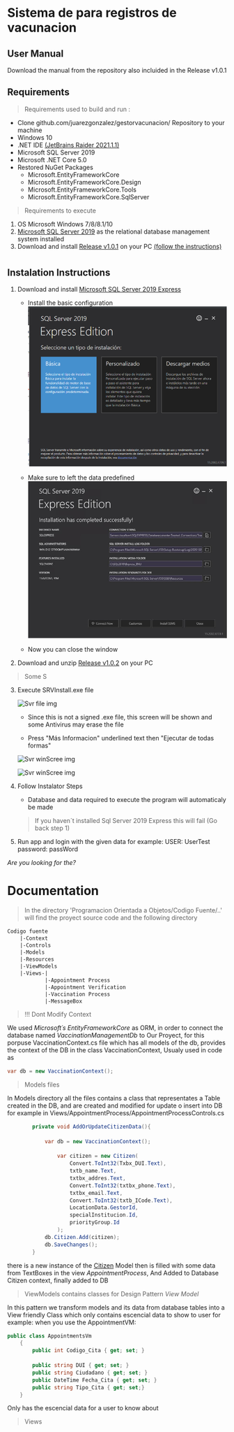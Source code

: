 
# Sistema de para registros de vacunacion 

## User Manual

Download the manual from the repository also incluided in the Release v1.0.1  

## Requirements
> Requirements used to build and run :

- Clone github.com/juarezgonzalez/gestorvacunacion/ Repository to your machine 
- Windows 10  
- .NET IDE [(JetBrains Raider 2021.1.1)](https://www.jetbrains.com/es-es/rider/) 
- Microsoft SQL Server 2019 
- Microsoft .NET Core 5.0
- Restored NuGet Packages
    - Microsoft.EntityFrameworkCore
    - Microsoft.EntityFrameworkCore.Design
    - Microsoft.EntityFrameworkCore.Tools
    - Microsoft.EntityFrameworkCore.SqlServer

> Requirements to execute
1. OS Microsoft Windows  7/8/8.1/10
2. [Microsoft SQL Server 2019](https://www.microsoft.com/es-es/sql-server/sql-server-downloads) as the relational database management system installed 
3. Download and install [Release v1.0.1](github.com/) on your PC [(follow the instructions)]()

#  

## Instalation Instructions

1. Download and install [Microsoft SQL Server 2019 Express](https://www.microsoft.com/es-co/download/details.aspx?id=101064)
    - Install the basic configuration
        ![SQLBasic conf img](https://raw.githubusercontent.com/UCASV/proyecto-final-grupo-35/master/Programacion%20Orientada%20a%20Objetos/Docs/Resources/Instalation1.png "SQLBasic")

    - Make sure to left the data predefined
        ![SQLBasic Data img](https://raw.githubusercontent.com/UCASV/proyecto-final-grupo-35/master/Programacion%20Orientada%20a%20Objetos/Docs/Resources/Instalation2.png "SQLData")

    - Now you can close the window                   
    
2. Download and unzip [Release v1.0.2](github.com/) on your PC
> Some S
3. Execute SRVInstall.exe file

    ![Svr file img](https://raw.githubusercontent.com/UCASV/proyecto-final-grupo-35/master/Programacion%20Orientada%20a%20Objetos/Docs/Resources/SVRIntallerImg.png "Svr file")

    - Since this is not a signed .exe file, this screen will be shown and some Antivirus may erase the file 
    
    - Press "Más Informacion" underlined text then "Ejecutar de todas formas" 

     ![Svr winScree img](https://raw.githubusercontent.com/UCASV/proyecto-final-grupo-35/master/Programacion%20Orientada%20a%20Objetos/Docs/Resources/SVRIntallerWINError.png "Svr error")
     
     ![Svr winScree img](https://raw.githubusercontent.com/UCASV/proyecto-final-grupo-35/master/Programacion%20Orientada%20a%20Objetos/Docs/Resources/SVRIntallerWINError2.png "Svr error2")


4. Follow Instalator Steps
    - Database and data required to execute the program will automaticaly be made

    > If you haven´t installed Sql Server 2019 Express this will fail (Go back step 1)
    
5. Run app and login with the given data 
for example: 
    USER: UserTest 
    password: passWord




*Are you looking for the?*
# Documentation

> In the directory 'Programacion Orientada a Objetos/Codigo Fuente/..' will find the proyect source code and the following directory 


    Codigo fuente 
        |-Context
        |-Controls 
        |-Models 
        |-Resources
        |-ViewModels 
        |-Views-|
                |-Appointment Process
                |-Appointment Verification
                |-Vaccination Process
                |-MessageBox

> !!! Dont Modify Context

We used _Microsoft´s EntityFrameworkCore_ as ORM, in order to connect the database named _VaccinationManagementDb_  to Our Proyect, for this porpuse  VaccinationContext.cs file which has all models of the db, provides the context of the DB in the class VaccinationContext, 
Usualy used in code as 

```csharp
var db = new VaccinationContext();
```
> Models files 

In Models directory all the files contains a class that representates a Table created in the DB, and are created and modified for update o insert into DB  for example in Views/AppointmentProcess/AppointmentProcessControls.cs

```csharp
        private void AddOrUpdateCitizenData(){

            var db = new VaccinationContext(); 

                var citizen = new Citizen(
                    Convert.ToInt32(Txbx_DUI.Text),
                    txtb_name.Text,
                    txtbx_addres.Text,
                    Convert.ToInt32(txtbx_phone.Text),
                    txtbx_email.Text,
                    Convert.ToInt32(txtb_ICode.Text),
                    LocationData.GestorId,
                    specialInstitucion.Id,
                    priorityGroup.Id
                );
            db.Citizen.Add(citizen);
            db.SaveChanges();
        }
```

there is a new instance of the [Citizen]() Model then is filled with some data from TextBoxes in the view _AppointmentProcess_, And Added to Database Citizen context, finally added to DB

> ViewModels contains classes for Design Pattern _View Model_ 

In this pattern we transform models and its data from database tables into a View friendly Class which only contains escencial data to show to user for example: 
when you use the AppointmentVM: 
```csharp 
public class AppointmentsVm 
    {
        public int Codigo_Cita { get; set; }
        
        public string DUI { get; set; }
        public string Ciudadano { get; set; }
        public DateTime Fecha_Cita { get; set; }
        public string Tipo_Cita { get; set;}
    }
```

Only has the escencial data for a user to know about


>Views 

